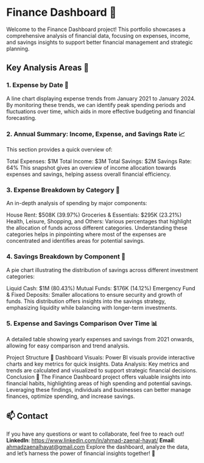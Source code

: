 # Finance Dashboard 💼
Welcome to the Finance Dashboard project! This portfolio showcases a comprehensive analysis of financial data, focusing on expenses, income, and savings insights to support better financial management and strategic planning.

## Key Analysis Areas 🚀
### 1. Expense by Date 📅
A line chart displaying expense trends from January 2021 to January 2024. By monitoring these trends, we can identify peak spending periods and fluctuations over time, which aids in more effective budgeting and financial forecasting.

### 2. Annual Summary: Income, Expense, and Savings Rate 📈
This section provides a quick overview of:

Total Expenses: $1M
Total Income: $3M
Total Savings: $2M
Savings Rate: 64%
This snapshot gives an overview of income allocation towards expenses and savings, helping assess overall financial efficiency.

### 3. Expense Breakdown by Category 🧾
An in-depth analysis of spending by major components:

House Rent: $508K (39.97%)
Groceries & Essentials: $295K (23.21%)
Health, Leisure, Shopping, and Others: Various percentages that highlight the allocation of funds across different categories.
Understanding these categories helps in pinpointing where most of the expenses are concentrated and identifies areas for potential savings.

### 4. Savings Breakdown by Component 💸
A pie chart illustrating the distribution of savings across different investment categories:

Liquid Cash: $1M (80.43%)
Mutual Funds: $176K (14.12%)
Emergency Fund & Fixed Deposits: Smaller allocations to ensure security and growth of funds.
This distribution offers insights into the savings strategy, emphasizing liquidity while balancing with longer-term investments.

### 5. Expense and Savings Comparison Over Time 📊
A detailed table showing yearly expenses and savings from 2021 onwards, allowing for easy comparison and trend analysis.

Project Structure 📂
Dashboard Visuals: Power BI visuals provide interactive charts and key metrics for quick insights.
Data Analysis: Key metrics and trends are calculated and visualized to support strategic financial decisions.
Conclusion 🎯
The Finance Dashboard project offers valuable insights into financial habits, highlighting areas of high spending and potential savings. Leveraging these findings, individuals and businesses can better manage finances, optimize spending, and increase savings.

## 📫 Contact
If you have any questions or want to collaborate, feel free to reach out!
**LinkedIn**: https://www.linkedin.com/in/ahmad-zaenal-hayat/
**Email**: ahmadzaenalhayat@gmail.com
Explore the dashboard, analyze the data, and let’s harness the power of financial insights together! 🌟
